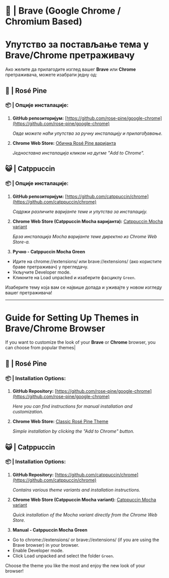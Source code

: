 # 🦁 | Brave (Google Chrome / Chromium Based)

# Упутство за постављање тема у Brave/Chrome претраживачу

Ако желите да прилагодите изглед вашег **Brave** или **Chrome** претраживача, можете изабрати једну од:

## 🌹 | Rosé Pine


### 📦 | Опције инсталације:

1. **GitHub репозиторијум:**
   [https://github.com/rose-pine/google-chrome](https://github.com/rose-pine/google-chrome)

   *Овде можете наћи упутства за ручну инсталацију и прилагођавање.*

2. **Chrome Web Store:**
   [Обична Rosé Pine варијанта](https://chromewebstore.google.com/detail/ros%C3%A9-pine/noimedcjdohhokijigpfcbjcfcaaahej)

   *Једноставна инсталација кликом на дугме "Add to Chrome".*

## 😺 | Catppuccin


### 📦 | Опције инсталације:

1. **GitHub репозиторијум:**
   [https://github.com/catppuccin/chrome](https://github.com/catppuccin/chrome)

   *Садржи различите варијанте теме и упутства за инсталацију.*

2. **Chrome Web Store (Catppuccin Mocha варијанта):**
   [Catppuccin Mocha variant](https://chromewebstore.google.com/detail/catppuccin-chrome-theme-m/bkkmolkhemgaeaeggcmfbghljjjoofoh)

   *Брза инсталација Mocha варијанте теме директно из Chrome Web Store-а.*

3. **Ручно - Catppuccin Mocha Green**

- Идите на chrome://extensions/ или brave://extensions/ (ако користите браве претраживач) у прегледачу.
- Укључите Developer mode.
- Кликните на Load unpacked и изаберите фасциклу `Green`.


Изаберите тему која вам се највише допада и уживајте у новом изгледу вашег претраживача!

---

# Guide for Setting Up Themes in Brave/Chrome Browser

If you want to customize the look of your **Brave** or **Chrome** browser, you can choose from popular themes|

## 🌹 | Rosé Pine


### 📦 | Installation Options:

1. **GitHub Repository:**
   [https://github.com/rose-pine/google-chrome](https://github.com/rose-pine/google-chrome)

   *Here you can find instructions for manual installation and customization.*

2. **Chrome Web Store:**
   [Classic Rosé Pine Theme](https://chromewebstore.google.com/detail/ros%C3%A9-pine/noimedcjdohhokijigpfcbjcfcaaahej)

   *Simple installation by clicking the "Add to Chrome" button.*

## 😺 | Catppuccin


### 📦 | Installation Options:

1. **GitHub Repository:**
   [https://github.com/catppuccin/chrome](https://github.com/catppuccin/chrome)

   *Contains various theme variants and installation instructions.*

2. **Chrome Web Store (Catppuccin Mocha variant):**
   [Catppuccin Mocha variant](https://chromewebstore.google.com/detail/catppuccin-chrome-theme-m/bkkmolkhemgaeaeggcmfbghljjjoofoh)

   *Quick installation of the Mocha variant directly from the Chrome Web Store.*

3. **Manual - Catppuccin Mocha Green**

- Go to chrome://extensions/ or brave://extensions/ (if you are using the Brave browser) in your browser.
- Enable Developer mode.
- Click Load unpacked and select the folder `Green`.

Choose the theme you like the most and enjoy the new look of your browser!
